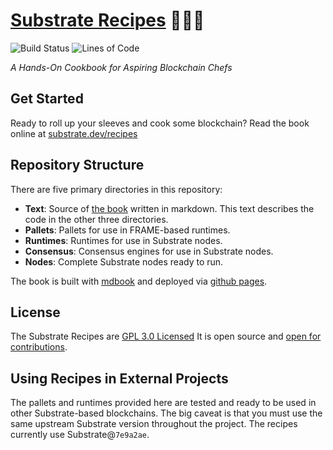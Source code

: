 # <a href="https://substrate.dev/recipes">Substrate Recipes</a> 🍴😋🍴
![Build Status](https://img.shields.io/endpoint.svg?url=https%3A%2F%2Factions-badge.atrox.dev%2Fsubstrate-developer-hub%2Frecipes%2Fbadge%3Fref%3Dmaster&style=flat)
![Lines of Code](https://tokei.rs/b1/github/substrate-developer-hub/recipes)

_A Hands-On Cookbook for Aspiring Blockchain Chefs_

## Get Started
Ready to roll up your sleeves and cook some blockchain? Read the book online at [substrate.dev/recipes](https://substrate.dev/recipes)

## Repository Structure
There are five primary directories in this repository:

* **Text**: Source of [the book](https://substrate.dev/recipes) written in markdown. This text describes the code in the other three directories.
* **Pallets**: Pallets for use in FRAME-based runtimes.
* **Runtimes**: Runtimes for use in Substrate nodes.
* **Consensus**: Consensus engines for use in Substrate nodes.
* **Nodes**: Complete Substrate nodes ready to run.

The book is built with [mdbook](https://rust-lang-nursery.github.io/mdBook/) and deployed via [github pages](https://pages.github.com/).

## License
The Substrate Recipes are [GPL 3.0 Licensed](LICENSE) It is open source and [open for contributions](./CONTRIBUTING.md).

## Using Recipes in External Projects

The pallets and runtimes provided here are tested and ready to be used in other Substrate-based blockchains. The big caveat is that you must use the same upstream Substrate version throughout the project. The recipes currently use Substrate@`7e9a2ae`.
